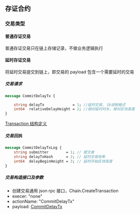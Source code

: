 ## 存证合约

### 交易类型

#### 普通存证交易

普通存证交易只在链上存储记录，不做业务逻辑执行

#### 延时存证交易

将延时交易提交到链上，即交易的 payload 包含一个需要延时的交易

##### 交易请求

```proto
message CommitDelayTx {

    string delayTx             = 1; //延时交易, 16进制格式
    int64  relativeDelayHeight = 2; //相对延时时长，相对区块高度
}
```

[Transaction 结构定义](../../../types/proto/transaction.proto#L88)

##### 交易回执

```proto
message CommitDelayTxLog {
    string submitter        = 1; // 提交者
    string delayTxHash      = 2; // 延时交易哈希
    int64  delayBeginHeight = 3; // 延时开始区块高度
}
```

##### 交易构造接口及参数

- 创建交易通用 json rpc 接口，Chain.CreateTransaction
- execer: "none"
- actionName: "CommitDelayTx"
- payload: [CommitDelayTx](README.md#交易请求)
